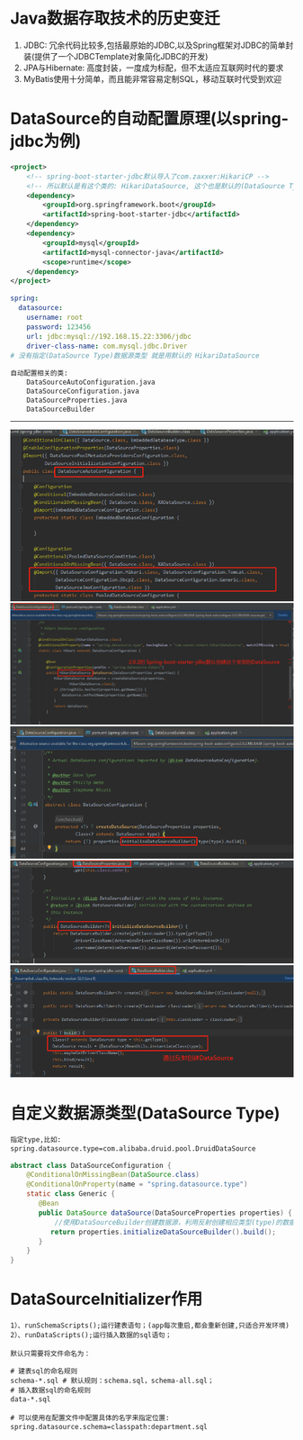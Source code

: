 # Java数据存取技术的历史变迁

1. JDBC: 冗余代码比较多,包括最原始的JDBC,以及Spring框架对JDBC的简单封装(提供了一个JDBCTemplate对象简化JDBC的开发)
2. JPA与Hibernate: 高度封装，一度成为标配，但不太适应互联网时代的要求
3. MyBatis使用十分简单，而且能非常容易定制SQL，移动互联时代受到欢迎

# DataSource的自动配置原理(以spring-jdbc为例)

```xml
<project>
    <!-- spring-boot-starter-jdbc默认导入了com.zaxxer:HikariCP -->
    <!-- 所以默认是有这个类的: HikariDataSource, 这个也是默认的(DataSource Type)数据源类型 -->
    <dependency>
        <groupId>org.springframework.boot</groupId>
        <artifactId>spring-boot-starter-jdbc</artifactId>
    </dependency>
    <dependency>
        <groupId>mysql</groupId>
        <artifactId>mysql-connector-java</artifactId>
        <scope>runtime</scope>
    </dependency>
</project>
```

```yaml
spring:
  datasource:
    username: root
    password: 123456
    url: jdbc:mysql://192.168.15.22:3306/jdbc
    driver-class-name: com.mysql.jdbc.Driver
# 没有指定(DataSource Type)数据源类型 就是用默认的 HikariDataSource
```

    自动配置相关的类: 
        DataSourceAutoConfiguration.java
        DataSourceConfiguration.java
        DataSourceProperties.java
        DataSourceBuilder

---

![](../pics/DataSource自动配置原理01.png)
![](../pics/DataSource自动配置原理02.png)
![](../pics/DataSource自动配置原理03.png)
![](../pics/DataSource自动配置原理04.png)
![](../pics/DataSource自动配置原理05.png)

# 自定义数据源类型(DataSource Type)

    指定type,比如: spring.datasource.type=com.alibaba.druid.pool.DruidDataSource

```java
abstract class DataSourceConfiguration {
    @ConditionalOnMissingBean(DataSource.class)
    @ConditionalOnProperty(name = "spring.datasource.type")
    static class Generic {
       @Bean
       public DataSource dataSource(DataSourceProperties properties) {
           //使用DataSourceBuilder创建数据源，利用反射创建相应类型(type)的数据源DataSource，并且绑定相关属性
          return properties.initializeDataSourceBuilder().build();
       }
    }
}
```

# DataSourceInitializer作用

    1）、runSchemaScripts();运行建表语句；(app每次重启,都会重新创建,只适合开发环境)
    2）、runDataScripts();运行插入数据的sql语句；

    默认只需要将文件命名为：

```properties
# 建表sql的命名规则
schema-*.sql # 默认规则：schema.sql，schema-all.sql；
# 插入数据sql的命名规则
data-*.sql

# 可以使用在配置文件中配置具体的名字来指定位置: spring.datasource.schema=classpath:department.sql
```